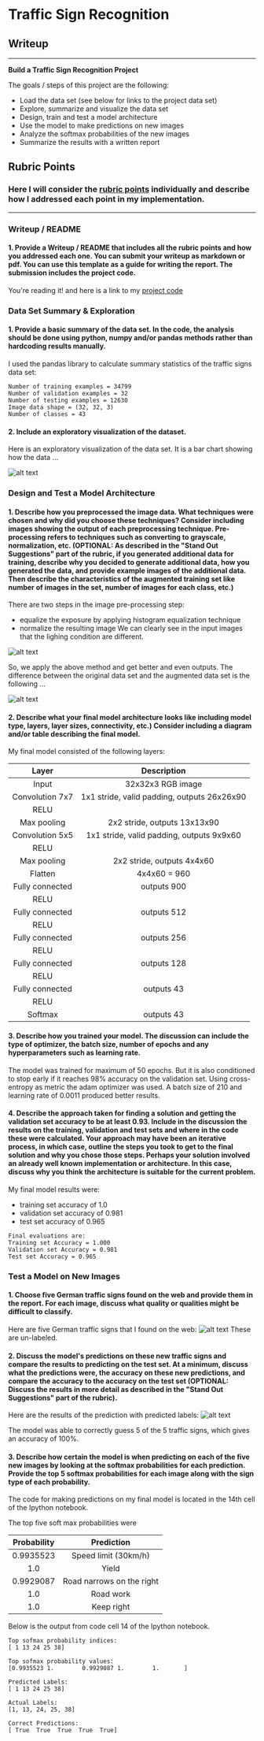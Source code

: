 # **Traffic Sign Recognition** 

## Writeup

---

**Build a Traffic Sign Recognition Project**

The goals / steps of this project are the following:
* Load the data set (see below for links to the project data set)
* Explore, summarize and visualize the data set
* Design, train and test a model architecture
* Use the model to make predictions on new images
* Analyze the softmax probabilities of the new images
* Summarize the results with a written report


[//]: # (Image References)

[image1]: ./writeup-images/histogram.jpg "Visualization"
[image2]: ./writeup-images/unprocessed-with-labels.jpg "Un-Processed"
[image3]: ./writeup-images/processed.jpg "processed"
[image4]: ./writeup-images/unlabeled.jpg "un labeled"
[image5]: ./writeup-images/predict.jpg "predicted"

## Rubric Points
### Here I will consider the [rubric points](https://review.udacity.com/#!/rubrics/481/view) individually and describe how I addressed each point in my implementation.  

---
### Writeup / README

#### 1. Provide a Writeup / README that includes all the rubric points and how you addressed each one. You can submit your writeup as markdown or pdf. You can use this template as a guide for writing the report. The submission includes the project code.

You're reading it! and here is a link to my [project code](https://github.com/Rajat-Roy/CarND-Traffic-Sign-Classifier-Project/blob/master/Traffic_Sign_Classifier.ipynb)

### Data Set Summary & Exploration

#### 1. Provide a basic summary of the data set. In the code, the analysis should be done using python, numpy and/or pandas methods rather than hardcoding results manually.

I used the pandas library to calculate summary statistics of the traffic
signs data set:
```
Number of training examples = 34799
Number of validation examples = 32
Number of testing examples = 12630
Image data shape = (32, 32, 3)
Number of classes = 43
```

#### 2. Include an exploratory visualization of the dataset.

Here is an exploratory visualization of the data set. It is a bar chart showing how the data ...

![alt text][image1]

### Design and Test a Model Architecture

#### 1. Describe how you preprocessed the image data. What techniques were chosen and why did you choose these techniques? Consider including images showing the output of each preprocessing technique. Pre-processing refers to techniques such as converting to grayscale, normalization, etc. (OPTIONAL: As described in the "Stand Out Suggestions" part of the rubric, if you generated additional data for training, describe why you decided to generate additional data, how you generated the data, and provide example images of the additional data. Then describe the characteristics of the augmented training set like number of images in the set, number of images for each class, etc.)

There are two steps in the image pre-processing step:
 * equalize the exposure by applying histogram equalization technique
 * normalize the resulting image
We can clearly see in the input images that the lighing condition are different.

![alt text][image2]

 So, we apply the above method and get better and even outputs.
 The difference between the original data set and the augmented data set is the following ... 
 
![alt text][image3]


#### 2. Describe what your final model architecture looks like including model type, layers, layer sizes, connectivity, etc.) Consider including a diagram and/or table describing the final model.

My final model consisted of the following layers:

| Layer         		|     Description	        					| 
|:---------------------:|:---------------------------------------------:| 
| Input         		| 32x32x3 RGB image   							| 
| Convolution 7x7     	| 1x1 stride, valid padding, outputs 26x26x90 	|
| RELU					|												|
| Max pooling	      	| 2x2 stride,  outputs 13x13x90 				|
| Convolution 5x5    	| 1x1 stride, valid padding, outputs 9x9x60	|
| RELU					|	
| Max pooling	      	| 2x2 stride,  outputs 4x4x60 				|
| Flatten | 4x4x60 = 960 |
| Fully connected		| outputs 900        									|
| RELU |
| Fully connected		| outputs 512        									|
| RELU |
| Fully connected		| outputs 256        									|
| RELU |
| Fully connected		| outputs 128        									|
| RELU |
| Fully connected		| outputs 43        									|
| RELU |
| Softmax				| outputs 43         |
 


#### 3. Describe how you trained your model. The discussion can include the type of optimizer, the batch size, number of epochs and any hyperparameters such as learning rate.

The model was trained for maximum of 50 epochs. But it is also conditioned to stop early if it reaches 98% accuracy on the validation set.
Using cross-entropy as metric the adam optimizer was used.
A batch size of 210 and learning rate of 0.0011 produced better results.

#### 4. Describe the approach taken for finding a solution and getting the validation set accuracy to be at least 0.93. Include in the discussion the results on the training, validation and test sets and where in the code these were calculated. Your approach may have been an iterative process, in which case, outline the steps you took to get to the final solution and why you chose those steps. Perhaps your solution involved an already well known implementation or architecture. In this case, discuss why you think the architecture is suitable for the current problem.

My final model results were:
* training set accuracy of 1.0
* validation set accuracy of 0.981
* test set accuracy of 0.965

```
Final evaluations are:
Training set Accuracy = 1.000
Validation set Accuracy = 0.981
Test set Accuracy = 0.965
```
 

### Test a Model on New Images

#### 1. Choose five German traffic signs found on the web and provide them in the report. For each image, discuss what quality or qualities might be difficult to classify.

Here are five German traffic signs that I found on the web:
![alt text][image4]
These are un-labeled.

#### 2. Discuss the model's predictions on these new traffic signs and compare the results to predicting on the test set. At a minimum, discuss what the predictions were, the accuracy on these new predictions, and compare the accuracy to the accuracy on the test set (OPTIONAL: Discuss the results in more detail as described in the "Stand Out Suggestions" part of the rubric).

Here are the results of the prediction with predicted labels:
![alt text][image5]

The model was able to correctly guess 5 of the 5 traffic signs, which gives an accuracy of 100%.

#### 3. Describe how certain the model is when predicting on each of the five new images by looking at the softmax probabilities for each prediction. Provide the top 5 softmax probabilities for each image along with the sign type of each probability. 

The code for making predictions on my final model is located in the 14th cell of the Ipython notebook.


The top five soft max probabilities were

| Probability         	|     Prediction	        					| 
|:---------------------:|:---------------------------------------------:| 
| 0.9935523         			| Speed limit (30km/h)   									| 
| 1.0     				| Yield 										|
| 0.9929087					| Road narrows on the right											|
| 1.0	      			| Road	work				 				|
| 1.0				    | Keep right      							|

Below is the output from code cell 14 of the Ipython notebook.

```
Top sofmax probability indices:
[ 1 13 24 25 38]

Top sofmax probability values:
[0.9935523 1.        0.9929087 1.        1.       ]

Predicted Labels:
[ 1 13 24 25 38]

Actual Labels:
[1, 13, 24, 25, 38]

Correct Predictions:
[ True  True  True  True  True]
```
